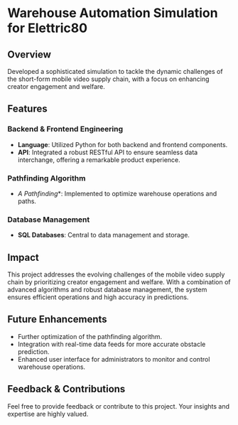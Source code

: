 # Warehouse Automation Simulation for Elettric80

## Overview
Developed a sophisticated simulation to tackle the dynamic challenges of the short-form mobile video supply chain, with a focus on enhancing creator engagement and welfare.

## Features

### Backend & Frontend Engineering
- **Language**: Utilized Python for both backend and frontend components.
- **API**: Integrated a robust RESTful API to ensure seamless data interchange, offering a remarkable product experience.

### Pathfinding Algorithm
- **A* Pathfinding**: Implemented to optimize warehouse operations and paths.

### Database Management
- **SQL Databases**: Central to data management and storage.

## Impact
This project addresses the evolving challenges of the mobile video supply chain by prioritizing creator engagement and welfare. With a combination of advanced algorithms and robust database management, the system ensures efficient operations and high accuracy in predictions.

## Future Enhancements
- Further optimization of the pathfinding algorithm.
- Integration with real-time data feeds for more accurate obstacle prediction.
- Enhanced user interface for administrators to monitor and control warehouse operations.

## Feedback & Contributions
Feel free to provide feedback or contribute to this project. Your insights and expertise are highly valued.

